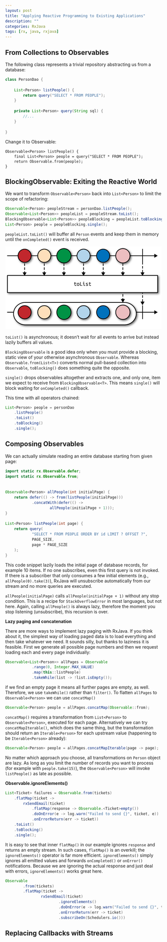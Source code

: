 ```yaml
---
layout: post
title: "Applying Reactive Programming to Existing Applications"
description: ""
categories: RxJava
tags: [rx, java, rxjava]
---
```


## From Collections to Observables

The following class represents a trivial repository abstracting us from a database:

```java
class PersonDao {

    List<Person> listPeople() {
        return query("SELECT * FROM PEOPLE");
    }

    private List<Person> query(String sql) {
        //...
    }

}
```

Change it to Observable:

```
Observable<Person> listPeople() {
    final List<Person> people = query("SELECT * FROM PEOPLE");
    return Observable.from(people);
}
```

## BlockingObservable: Exiting the Reactive World

We want to transform `Observable<Person>` back into `List<Person>` to limit the scope of refactoring:

```java
Observable<Person> peopleStream = personDao.listPeople();
Observable<List<Person>> peopleList = peopleStream.toList();
BlockingObservable<List<Person>> peopleBlocking = peopleList.toBlocking();
List<Person> people = peopleBlocking.single();
```

`peopleList.toList()` will buffer all `Person` events and keep them in memory until the `onCompleted()` event is received.

![](../resources/images/rxjava/rprx_04in01.png)

`toList()` is asynchronous; it doesn’t wait for all events to arrive but instead lazily buffers all values.

`BlockingObservable` is a good idea only when you must provide a blocking, static view of your otherwise asynchronous `Observable`. Whereas `Observable.from(List<T>)` converts normal pull-based collection into `Observable`, `toBlocking()` does something quite the opposite.

`single()` drops observables altogether and extracts one, and only one, item we expect to receive from `BlockingObservable<T>`. This means `single()` will block waiting for `onCompleted()` callback. 

This time with all operators chained:

```java
List<Person> people = personDao
    .listPeople()
    .toList()
    .toBlocking()
    .single();
```

## Composing Observables

We can actually simulate reading an entire database starting from given page:

```java
import static rx.Observable.defer;
import static rx.Observable.from;


Observable<Person> allPeople(int initialPage) {
    return defer(() -> from(listPeople(initialPage)))
            .concatWith(defer(() ->
                    allPeople(initialPage + 1)));
}

List<Person> listPeople(int page) {
    return query(
            "SELECT * FROM PEOPLE ORDER BY id LIMIT ? OFFSET ?",
            PAGE_SIZE,
            page * PAGE_SIZE
    );
}
```

This code snippet lazily loads the initial page of database records,
for example 10 items. If no one subscribes, even this first query is not
invoked. If there is a subscriber that only consumes a few initial elements (e.g., `allPeople(0).take(3)`), RxJava will unsubscribe automatically from our stream and no more queries are executed.

`allPeople(initialPage)` calls `allPeople(initialPage + 1)` without any stop condition. This is a recipe for `StackOverflowError` in most languages, but not here. Again, calling `allPeople()` is always lazy, therefore the moment you stop listening (unsubscribe), this recursion is over. 

__Lazy paging and concatenation__

There are more ways to implement lazy paging with RxJava. If you think about it, the simplest way of loading paged data is to load everything and then take whatever we need. It sounds silly, but thanks to laziness it is feasible. First we generate all possible page numbers and then we request loading each and every page individually:

```java
Observable<List<Person>> allPages = Observable
            .range(0, Integer.MAX_VALUE)
            .map(this::listPeople)
            .takeWhile(list -> !list.isEmpty());
```

if we find an empty page it means all further pages are empty, as well. Therefore, we use `takeWhile()` rather than `filter()`. To flatten `allPages` to `Observable<Person>` we can use `concatMap()`

```java
Observable<Person> people = allPages.concatMap(Observable::from);
```

`concatMap()` requires a transformation from `List<Person>` to `Observable<Person>`, executed for each page. Alternatively we can try `concatMapIterable()`, which does the same thing, but the transformation should return an `Iterable<Person>` for each upstream value (happening to be `Iterable<Person>` already):

```java
Observable<Person> people = allPages.concatMapIterable(page -> page);
```

No matter which approach you choose, all transformations on `Person` object are lazy. As long as you limit the number of records you want to process (for example with `people.take(15)`), the `Observable<Person>` will invoke `listPeople()` as late as possible.

__Observable.ignoreElements()__

```java
List<Ticket> failures = Observable.from(tickets)
    .flatMap(ticket ->
        rxSendEmail(ticket)
            .flatMap(response -> Observable.<Ticket>empty())
            .doOnError(e -> log.warn("Failed to send {}", ticket, e))
            .onErrorReturn(err -> ticket))
    .toList()
    .toBlocking()
    .single();
```

It is easy to see that inner `flatMap()` in our example ignores `response` and returns an empty stream. In such cases, `flatMap()` is an overkill; the `ignoreElements()` operator is far more efficient. `ignoreElements()` simply ignores all emitted values and forwards `onCompleted()` or `onError()` notifications. Because we are ignoring the actual response and just deal with errors, `ignoreElements()` works great here.

```java
Observable
        .from(tickets)
        .flatMap(ticket ->
                rxSendEmail(ticket)
                        .ignoreElements()
                        .doOnError(e -> log.warn("Failed to send {}", ticket, e))
                        .onErrorReturn(err -> ticket)
                        .subscribeOn(Schedulers.io()))
```

## Replacing Callbacks with Streams


